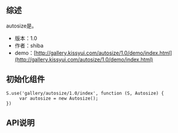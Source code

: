 ## 综述

autosize是。

* 版本：1.0
* 作者：shiba
* demo：[http://gallery.kissyui.com/autosize/1.0/demo/index.html](http://gallery.kissyui.com/autosize/1.0/demo/index.html)

## 初始化组件

    S.use('gallery/autosize/1.0/index', function (S, Autosize) {
         var autosize = new Autosize();
    })

## API说明
